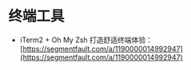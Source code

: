 # 终端工具

- iTerm2 + Oh My Zsh 打造舒适终端体验：[https://segmentfault.com/a/1190000014992947](https://segmentfault.com/a/1190000014992947)